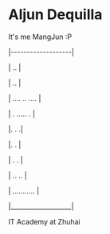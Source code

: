 # Aljun Dequilla



It's me MangJun :P



|-------------------|

|	    ..      |

|	  ..        |

|   ....  .. ....   |

| .     .....     . |

|.        .        .|

|.		  . |

| .		 .  |

|  ..	       ..   |

|    ...........    |

|___________________|	


IT Academy at Zhuhai